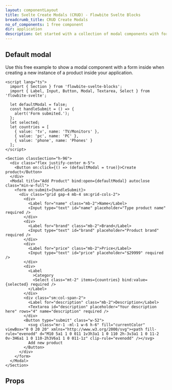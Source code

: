 ```yaml
---
layout: componentLayout
title: Svelte Create Modals (CRUD) - Flowbite Svelte Blocks
breadcrumb_title: CRUD Create Modals
no_of_components: 1 free component
dir: application
description: Get started with a collection of modal components with form input elements to create new data models inside your dashboard based on Tailwind CSS.;
---
```


<script>
  import { TableProp, TableDefaultRow } from '../utils'
  import { props as item2} from '../props/Section.json'
</script>

## Default modal

Use this free example to show a modal component with a form inside when creating a new instance of a product inside your application.

```svelte example
<script lang="ts">
  import { Section } from 'flowbite-svelte-blocks';
  import { Label, Input, Button, Modal, Textarea, Select } from 'flowbite-svelte';

  let defaultModal = false;
  const handleSubmit = () => {
    alert('Form submited.');
  };
  let selected;
  let countries = [
    { value: 'tv', name: 'TV/Monitors' },
    { value: 'pc', name: 'PC' },
    { value: 'phone', name: 'Phones' }
  ];
</script>

<Section classSection="h-96">
  <div class="flex justify-center m-5">
    <Button on:click={() => (defaultModal = true)}>Create product</Button>
  </div>
  <Modal title="Add Product" bind:open={defaultModal} autoclose class="min-w-full">
    <form on:submit={handleSubmit}>
      <div class="grid gap-4 mb-4 sm:grid-cols-2">
        <div>
          <Label for="name" class="mb-2">Name</Label>
          <Input type="text" id="name" placeholder="Type product name" required />
        </div>
        <div>
          <Label for="brand" class="mb-2">Brand</Label>
          <Input type="text" id="brand" placeholder="Product brand" required />
        </div>
        <div>
          <Label for="price" class="mb-2">Price</Label>
          <Input type="text" id="price" placeholder="$29999" required />
        </div>
        <div>
          <Label
            >Category
            <Select class="mt-2" items={countries} bind:value={selected} required />
          </Label>
        </div>
        <div class="sm:col-span-2">
          <Label for="description" class="mb-2">Description</Label>
          <Textarea id="description" placeholder="Your description here" rows="4" name="description" required />
        </div>
        <Button type="submit" class="w-52">
          <svg class="mr-1 -ml-1 w-6 h-6" fill="currentColor" viewBox="0 0 20 20" xmlns="http://www.w3.org/2000/svg"><path fill-rule="evenodd" d="M10 5a1 1 0 011 1v3h3a1 1 0 110 2h-3v3a1 1 0 11-2 0v-3H6a1 1 0 110-2h3V6a1 1 0 011-1z" clip-rule="evenodd" /></svg>
          Add new product
        </Button>
      </div>
    </form>
  </Modal>
</Section>
```

## Props

<TableProp>
<TableDefaultRow items={item2} rowState='hover' />
</TableProp>